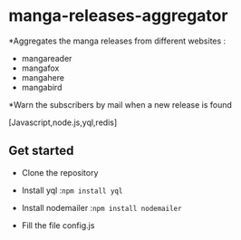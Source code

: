 manga-releases-aggregator
=========================

*Aggregates the manga releases from different websites : 
- mangareader
- mangafox
- mangahere
- mangabird

*Warn the subscribers by mail when a new release is found

[Javascript,node.js,yql,redis]

Get started
-----------

- Clone the repository

- Install yql :```npm install yql```
- Install nodemailer :```npm install nodemailer```

- Fill the file config.js



